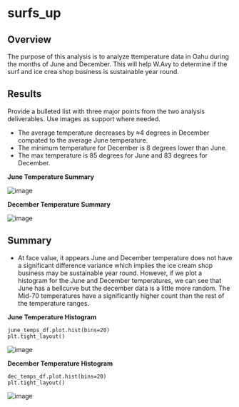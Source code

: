# surfs_up

## Overview

The purpose of this analysis is to analyze ttemperature data in Oahu during the months of June and December. This will help W.Avy to determine if the surf and ice crea shop business is sustainable year round.

## Results

Provide a bulleted list with three major points from the two analysis deliverables. Use images as support where needed.

- The average temperature decreases by ≈4 degrees in December compated to the average June temperature. 
- The minimum temperature for December is 8 degrees lower than June.
- The max temperature is 85 degrees for June and 83 degrees for December. 

**June Temperature Summary**

![image](https://user-images.githubusercontent.com/91445591/156895963-1556f818-330d-4340-a42a-d5e12bc63cfd.png)

**December Temperature Summary**

![image](https://user-images.githubusercontent.com/91445591/156895983-f1382f46-7c86-401a-b59e-1d9ff2a92e1f.png)

## Summary

- At face value, it appears June and December temperature does not have a significant difference variance which implies the ice cream shop business may be sustainable year round. However, if we plot a histogram for the June and December temperatures, we can see that June has a bellcurve but the december data is a little more random. The Mid-70 temperatures have a significantly higher count than the rest of the temperature ranges.  

**June Temperature Histogram**

```
june_temps_df.plot.hist(bins=20)
plt.tight_layout()
```

![image](https://user-images.githubusercontent.com/91445591/156896415-b4639a94-6f12-404d-9bbb-0ae785a33a01.png)

**December Temperature Histogram**

```
dec_temps_df.plot.hist(bins=20)
plt.tight_layout()
```

![image](https://user-images.githubusercontent.com/91445591/156896424-2b1221ec-ba0e-4632-ad41-eb008376c1e9.png)
